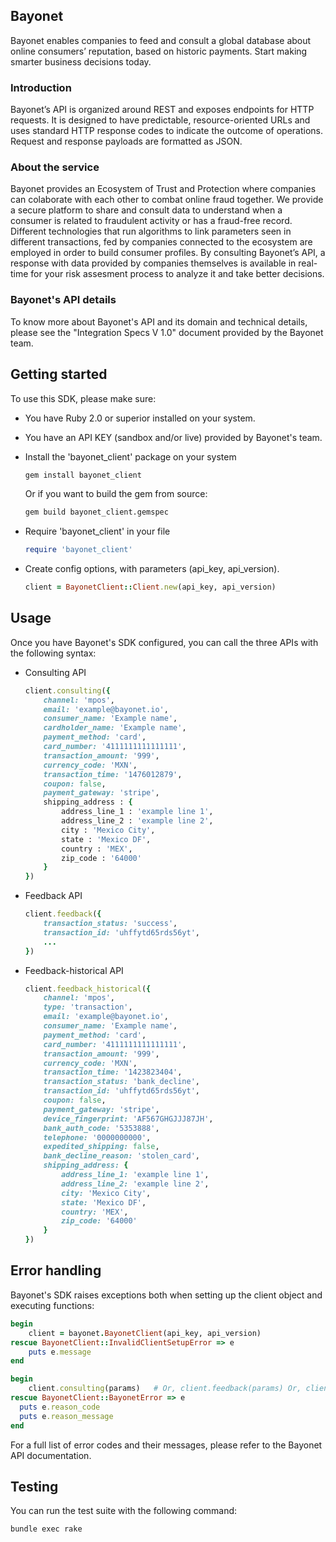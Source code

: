 ## Bayonet
Bayonet enables companies to feed and consult a global database about online consumers’ reputation, based on historic payments. Start making smarter business decisions today.

### Introduction
Bayonet’s API is organized around REST and exposes endpoints for HTTP requests. It is designed to have predictable, resource-oriented URLs and uses standard HTTP response codes to indicate the outcome of operations. Request and response payloads are formatted as JSON.

### About the service
Bayonet provides an Ecosystem of Trust and Protection where companies can colaborate with each other to combat online fraud together. We provide a secure platform to share and consult data to understand when a consumer is related to fraudulent activity or has a fraud-free record. Different technologies that run algorithms to link parameters seen in different transactions, fed by companies connected to the ecosystem are employed in order to build consumer profiles. By consulting Bayonet’s API, a response with data provided by companies themselves is available in real-time for your risk assesment process to analyze it and take better decisions.

### Bayonet's API details
To know more about Bayonet's API and its domain and technical details, please see the "Integration Specs V 1.0" document provided by the Bayonet team.

## Getting started
To use this SDK, please make sure:
  * You have Ruby 2.0 or superior installed on your system.
  * You have an API KEY (sandbox and/or live) provided by Bayonet's team.
  * Install the 'bayonet_client' package on your system
  
    ```sh
    gem install bayonet_client
    ```
    Or if you want to build the gem from source:
    
    ```sh
    gem build bayonet_client.gemspec
    ```
  * Require 'bayonet_client' in your file

    ```ruby
    require 'bayonet_client'
    ```
  * Create config options, with parameters (api_key, api_version).

    ```ruby
    client = BayonetClient::Client.new(api_key, api_version)
    ```
    
## Usage
Once you have Bayonet's SDK configured, you can call the three APIs with the following syntax:
  * Consulting API
  
    ```ruby
    client.consulting({
        channel: 'mpos',
        email: 'example@bayonet.io',
        consumer_name: 'Example name',
        cardholder_name: 'Example name',
        payment_method: 'card',
        card_number: '4111111111111111',
        transaction_amount: '999',
        currency_code: 'MXN',
        transaction_time: '1476012879',
        coupon: false,
        payment_gateway: 'stripe',
        shipping_address : {
            address_line_1 : 'example line 1',
            address_line_2 : 'example line 2',
            city : 'Mexico City',
            state : 'Mexico DF',
            country : 'MEX',
            zip_code : '64000'
        }
    })
    ```
  * Feedback API
  
    ```ruby
    client.feedback({
        transaction_status: 'success',
        transaction_id: 'uhffytd65rds56yt',
        ...
    })
    ```
  * Feedback-historical API
  
    ```ruby
    client.feedback_historical({
        channel: 'mpos',
        type: 'transaction',
        email: 'example@bayonet.io',
        consumer_name: 'Example name',
        payment_method: 'card',
        card_number: '4111111111111111',
        transaction_amount: '999',
        currency_code: 'MXN',
        transaction_time: '1423823404',
        transaction_status: 'bank_decline',
        transaction_id: 'uhffytd65rds56yt',
        coupon: false,
        payment_gateway: 'stripe',
        device_fingerprint: 'AF567GHGJJJ87JH',
        bank_auth_code: '5353888',
        telephone: '0000000000',
        expedited_shipping: false,
        bank_decline_reason: 'stolen_card',
        shipping_address: {
            address_line_1: 'example line 1',
            address_line_2: 'example line 2',
            city: 'Mexico City',
            state: 'Mexico DF',
            country: 'MEX',
            zip_code: '64000'
        }
    })
    ```
 
## Error handling
Bayonet's SDK raises exceptions both when setting up the client object and executing functions:
```ruby
begin
    client = bayonet.BayonetClient(api_key, api_version)
rescue BayonetClient::InvalidClientSetupError => e
    puts e.message
end
```

```ruby
begin
    client.consulting(params)   # Or, client.feedback(params) Or, client.feedback_historical(params)
rescue BayonetClient::BayonetError => e
  puts e.reason_code
  puts e.reason_message
end
```

For a full list of error codes and their messages, please refer to the Bayonet API documentation.

## Testing
You can run the test suite with the following command:
```sh
bundle exec rake
```
